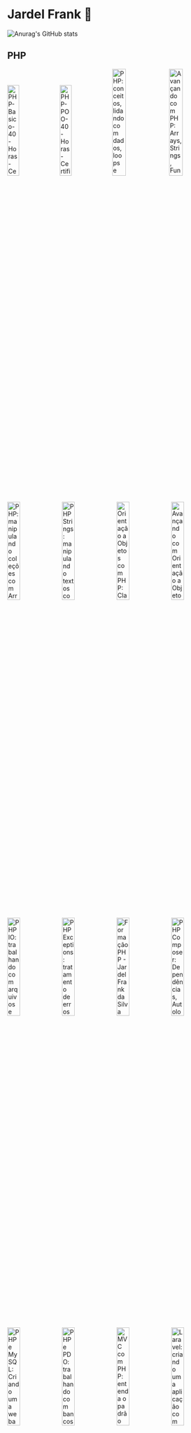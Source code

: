# Jardel Frank 👋

![Anurag's GitHub stats](https://github-readme-stats.vercel.app/api?username=frankjardel&show_icons=true&theme=github_dark)

<!--
**frankjardel/frankjardel** is a ✨ _special_ ✨ repository because its `README.md` (this file) appears on your GitHub profile.

Here are some ideas to get you started:

- 🔭 I’m currently working on ...
- 🌱 I’m currently learning ...
- 👯 I’m looking to collaborate on ...
- 🤔 I’m looking for help with ...
- 💬 Ask me about ...
- 📫 How to reach me: ...
- 😄 Pronouns: ...
- ⚡ Fun fact: ...
-->

<!--
![jardel-frank-Algoritmo-40-Horas-Certificado-Curso-em-Video](https://user-images.githubusercontent.com/14333871/192124449-61f050fa-c699-43dc-b2a2-d5422b2a0427.jpg)
-->

## PHP

<img src="https://user-images.githubusercontent.com/14333871/192124510-5f4a126d-16eb-4764-891f-4b12530bf55d.jpg"  width="23%" height="23%" alt="PHP-Basico-40-Horas-Certificado-Curso-em-Video"> <img src="https://user-images.githubusercontent.com/14333871/192124513-47d13b1a-1d29-42f8-b428-b002778fc6c1.jpg"  width="23%" height="23%" alt="PHP-POO-40-Horas-Certificado-Curso-em-Video"> <img src="https://user-images.githubusercontent.com/14333871/198165564-720bb72e-b164-4fff-befe-34a060853464.jpg" alt="PHP: conceitos, lidando com dados, loops e mais - Jardel Frank da Silva Torquato - Curso - Alura" width="25%" height="25%"> <img src="https://user-images.githubusercontent.com/14333871/198182309-5a401ee1-830a-4a18-ad42-87dbdd669ecd.jpg" alt="Avançando com PHP: Arrays, Strings, Função e Web -Jardel Frank da Silva Torquato - Curso - Alura" width="25%" height="25%">

<img src="https://user-images.githubusercontent.com/14333871/198420747-5294dde7-525f-43a9-bd94-2f7972ac0555.jpg" alt="PHP: manipulando coleções com Arrays - Jardel Frank da Silva Torquato - Curso - Alura" width="24%" height="24%" > <img src="https://user-images.githubusercontent.com/14333871/198725321-7ce581c6-e1e1-4091-b693-102c1fe76787.jpg" alt="PHP Strings: manipulando textos com PHP - Jardel Frank - Curso - Alura" width="24%" height="24%" > <img src="https://user-images.githubusercontent.com/14333871/198847453-105855ec-1afd-4eb0-b024-92261527b41c.jpg" alt="Orientação a Objetos com PHP: Classes, métodos e atributos - Jardel Frank da Silva Torquato - Curso - Alura" width="24%" height="24%" > <img src="https://user-images.githubusercontent.com/14333871/198920707-0fb89889-a2d3-4b09-9f2d-29234d0809b7.jpg" alt="Avançando com Orientação a Objetos com PHP: Herança, Polimorfismo e Interfaces - Jardel Frank da Silva Torquato - Curso - Alura" width="24%" height="24%" >

<img src="https://user-images.githubusercontent.com/14333871/199349261-f6dcbb24-754d-4ed0-9451-2897665c05fb.jpg" alt="PHP IO: trabalhando com arquivos e streams - Jardel Frank da Silva Torquato - Curso - Alura" width="24%" height="24%" >
<img src="https://user-images.githubusercontent.com/14333871/199384033-4ab7a366-7ed5-43a8-af56-e96505fd1307.jpg" alt="PHP Exceptions: tratamento de erros - Jardel Frank da Silva Torquato - Curso - Alura" width="24%" height="24%" >
<img src="https://user-images.githubusercontent.com/14333871/199384080-d5c55824-d96d-4a57-89f3-4d2d802fb10f.jpg" alt="Formação PHP - Jardel Frank da Silva Torquato" width="24%" height="24%" >
<img src="https://user-images.githubusercontent.com/14333871/199650448-7a4e6e90-dd23-4820-b166-474b92121f15.jpg" alt="PHP Composer: Dependências, Autoload e Publicação -Jardel Frank da Silva Torquato - Curso - Alura" width="24%" height="24%" >


<img src="https://user-images.githubusercontent.com/14333871/200334664-65126e79-008b-4b4f-bd34-eceef106d16d.jpg" alt="PHP e MySQL: Criando uma webapp -Jardel Frank da Silva Torquato - Curso - Alura" width="24%" height="24%" >
<img src="https://user-images.githubusercontent.com/14333871/200334757-8ed0cb49-6378-4264-b401-9d0b0c05127e.jpg" alt="PHP e PDO: trabalhando com bancos de dados - Jardel Frank da Silva Torquato - Curso - Alura" width="24%" height="24%" >
<img src="https://user-images.githubusercontent.com/14333871/200963828-3d5cdf75-2dc4-4c32-b0e8-954c0b8b9b0e.jpg" alt="MVC com PHP: entenda o padrão Model-View-Controller - Jardel Frank da Silva Torquato - Curso - Alura" width="24%" height="24%" >
<img src="https://user-images.githubusercontent.com/14333871/201234348-7de084c6-2071-4aec-b11e-73308e9b82c7.jpg" alt="Laravel: criando uma aplicação com MVC - Jardel Frank da Silva Torquato - Curso - Alura" width="24%" height="24%" >

<img src="https://user-images.githubusercontent.com/14333871/201399761-696a5f17-015c-48fa-a2ab-6449e2184568.jpg" alt="Laravel: validando formulários, usando sessões e definindo relacionamentos - Jardel Frank da Silva Torquato - Curso - Alura" width="24%" height="24%" >
<img src="https://user-images.githubusercontent.com/14333871/201481023-3cafef74-9b1d-448f-94a7-16feaec7c671.jpg" alt="Laravel: transações, service container e autenticação - Jardel Frank da Silva Torquato - Curso - Alura" width="24%" height="24%" >
<img src="https://user-images.githubusercontent.com/14333871/201502379-25dcfbe9-21f8-4b92-9441-8e7477c37749.jpg" alt="Laravel: e-mails, eventos assíncronos, uploads e testes - Jardel Frank da Silva Torquato - Curso - Alura" width="24%" height="24%" >
<img src="https://user-images.githubusercontent.com/14333871/201546495-c03f8719-e1b0-4749-ad3e-dae0ecd54560.jpg" alt="Laravel: construindo APIs - Jardel Frank da Silva Torquato - Curso - Alura" width="24%" height="24%" >

![Avançando em PHP - Jardel Frank da Silva Torquato - Formação -](https://user-images.githubusercontent.com/14333871/201546500-5c39f16c-ba5e-443c-abc0-ff7b70bb1dc9.jpg)

<img src="https://user-images.githubusercontent.com/14333871/202286149-ade543a2-549a-47e3-9f94-06a6ceaebc81.jpg" alt="PHP e TDD: testes com PHPUnit - Jardel Frank da Silva Torquato - Curso - Alura" width="24%" height="24%" >
<img src="https://user-images.githubusercontent.com/14333871/202729698-0a80538f-0029-4de0-bc83-3122c04beae9.jpg" alt="Mocks em PHP: entenda os dublês de testes - Jardel Frank da Silva Torquato - Curso - Alura" width="24%" height="24%" >
<img src="https://user-images.githubusercontent.com/14333871/205447328-01d780fe-8cb4-46ee-99ea-eb8980f32d32.jpg" alt="Testes de integração com PHP: testando o acesso à API e ao banco de dados - Jardel Frank da Silva Torquato - Curso - Alura" width="24%" height="24%" >
<img src="https://user-images.githubusercontent.com/14333871/206298584-c7eb9962-94e5-4c0a-bc35-f01431f9e448.jpg" alt="SOLID com PHP: princípios da programação orientada a objetos - Jardel Frank da Silva Torquato - Curso - Alura" width="24%" height="24%" >

<img src="https://user-images.githubusercontent.com/14333871/207342201-f370bcf9-17f4-4f32-a1e2-a676d0a7adb8.jpg" alt="Design Patterns em PHP: padrões comportamentais - Jardel Frank da Silva Torquato - Curso - Alura" width="24%" height="24%" >
<img src="https://user-images.githubusercontent.com/14333871/207999429-5fa6f80d-0f79-458b-923d-d83604004739.jpg" alt="Design Patterns em PHP: padrões estruturais - Jardel Frank da Silva Torquato - Curso - Alura" width="24%" height="24%" >
<img src="https://user-images.githubusercontent.com/14333871/208220475-43b4356b-3563-4abe-a7f1-bec83e85cea2.jpg" alt="Design Patterns em PHP: padrões criacionais - Jardel Frank da Silva Torquato - Curso - Alura" width="24%" height="24%" >
<img src="https://user-images.githubusercontent.com/14333871/208271290-6d22de42-05a8-451e-8bc7-1d0a4751b5b3.jpg" alt="PHP e Clean Architecture: descomplicando arquitetura de software - Jardel Frank da Silva Torquato - Curso - Alura" width="24%" height="24%" >

<img src="https://user-images.githubusercontent.com/14333871/208559380-619b9cc5-b3da-4ea7-9fc1-7d001a725f48.jpg" alt="PHP e Domain Driven Design: apresentando os conceitos - Jardel Frank da Silva Torquato - Curso - Alura" width="24%" height="24%" >

![Arquitetura PHP - Jardel Frank da Silva Torquato - Formação -](https://user-images.githubusercontent.com/14333871/208562411-400f9dac-6d6b-443f-97fd-78859b970c05.jpg)

<img src="https://github.com/frankjardel/frankjardel/assets/14333871/4e8c790a-773d-45f0-b60b-65ebdf6b3d77" alt="Jardel Frank da Silva Torquato - Curso PHP e Behavior Driven Development BDD com Behat - Alura" width="24%" height="24%" >
<img src="https://github.com/frankjardel/frankjardel/assets/14333871/d526acd8-1201-4355-bfbd-b8e2a36cd3b3" alt="Jardel Frank da Silva Torquato - Curso Refatoração em PHP boas práticas no seu código - Alura" width="24%" height="24%" >
<img src="https://github.com/frankjardel/frankjardel/assets/14333871/d9717a85-e521-4585-b945-3bca09ed0ee0" alt="PHP XDebug ferramenta de debug e profiling - Alura" width="24%" height="24%" >
<img src="https://github.com/frankjardel/frankjardel/assets/14333871/fa5d50a5-0f4f-4afd-8d58-ea7aa96e81c7" alt="Jardel Frank da Silva Torquato - Curso PHP na Web lidando com segurança e API - Alura" width="24%" height="24%" >

<img src="https://github.com/frankjardel/frankjardel/assets/14333871/b0ee6c22-e9de-441d-88f1-5404dbe3a39d" alt="Jardel Frank da Silva Torquato - Curso PHP na Web conhecendo o padrão MVC - Alura" width="24%" height="24%" >
<img src="https://github.com/frankjardel/frankjardel/assets/14333871/4700c884-4a52-4ffd-9629-e3b4f778c0a7" alt="Jardel Frank da Silva Torquato - Curso PHP na Web aplicando boas práticas e PSRs - Alura" width="24%" height="24%" >
<img src="https://github.com/frankjardel/frankjardel/assets/14333871/7bca39ae-d80c-45a1-bad9-17130149a599" alt="Jardel Frank da Silva Torquato - Curso PHP Programação Funcional - Alura" width="24%" height="24%" >
<img src="https://github.com/frankjardel/frankjardel/assets/14333871/db197c38-ca60-4707-a9b6-3aebef5c7a5c" alt="Jardel Frank da Silva Torquato - Curso PHP dominando as Collections - Alura" width="24%" height="24%" >

<img src="https://github.com/frankjardel/frankjardel/assets/14333871/e9c5da8a-6bd3-41f1-b736-c154bde8a785" alt="Jardel Frank da Silva Torquato - Curso Metaprogramação com PHP API de Reflection - Alura" width="24%" height="24%" >
<img src="https://user-images.githubusercontent.com/14333871/209208946-185f5bcf-dece-481f-9e5b-ddc0affc30f6.jpg" alt="Symfony Framework: criando uma aplicação com MVC - Jardel Frank da Silva Torquato - Curso Symfony Framework criando uma aplicação com MVC - Alura" width="24%" height="24%" >
<img src="https://user-images.githubusercontent.com/14333871/209414591-5048aca5-2457-47e1-bda5-a8b2ea1f5c8f.jpg" alt="Symfony Framework: formulários, validação e sessão - Jardel Frank da Silva Torquato - Curso Symfony Framework formulários, validação e sessão - Alura" width="24%" height="24%" >
<img src="https://user-images.githubusercontent.com/14333871/209493801-b5844bd0-d6e5-4b5e-830d-0243a8161e70.jpg" alt="Symfony Framework cache e segurança - Jardel Frank da Silva Torquato - Curso  - Alura" width="24%" height="24%" >


## JavaScript

<img src="https://user-images.githubusercontent.com/14333871/192124570-3324394c-214b-4a9d-bbe3-32883b8fef26.jpg" alt="jardel frank - Javascript  40 Horas  - Certificado - Curso em Vídeo - jardel-frank-Javascript-40-Horas-Certificado-Curso-em-Video" width="24%" height="24%" >
<img src="https://user-images.githubusercontent.com/14333871/192124593-19fccab3-facb-4274-820c-6d3106679f02.jpg" alt="Certificado Jardel Frank da Silva Torquato - Javascript" width="24%" height="24%" >
<img src="https://user-images.githubusercontent.com/14333871/210451098-f838f81b-2ba4-4177-8378-abda9e6287c2.jpg" alt="JavaScript para Web Crie páginas dinâmicas - Jardel Frank da Silva Torquato - Alura" width="24%" height="24%" >
<img src="https://user-images.githubusercontent.com/14333871/210451100-f5e4edfd-038c-4aec-886c-91126fad6eb4.jpg" alt="Curso JavaScript validações e reconhecimento de voz - Jardel Frank da Silva Torquato - Alura" width="24%" height="24%" >

<img src="https://user-images.githubusercontent.com/14333871/210451103-3d03fbb3-f3a7-485f-973c-9bf350dbc714.jpg" alt="Curso JavaScript manipulando o DOM - Jardel Frank da Silva Torquato - Alura" width="24%" height="24%" >
<img src="https://user-images.githubusercontent.com/14333871/210632155-ae65bfbc-4052-4526-8147-430ddf7a03db.jpg" alt="Curso JavaScript consumindo e tratando dados de uma API - Jardel Frank da Silva Torquato - Alura" width="24%" height="24%" >
<img src="https://user-images.githubusercontent.com/14333871/210916787-814d34f6-9bdd-46a3-b1f2-d0a604f859d2.jpg" alt="Jardel Frank da Silva Torquato - Curso JavaScript métodos de array - Alura" width="24%" height="24%" >
<img src="https://user-images.githubusercontent.com/14333871/211244468-1a7dd577-1d69-4d64-975d-1df7bddd4dd1.jpg" alt="Curso JavaScript criando requisições - Alura" width="24%" height="24%" >


<img src="https://user-images.githubusercontent.com/14333871/211942068-ae214a93-6d78-4379-b70b-b4a56d0b1c60.jpg" alt="Jardel Frank da Silva Torquato - Curso JavaScript validando formulários - Alura" width="24%" height="24%" >
<img src="https://user-images.githubusercontent.com/14333871/236720099-c5aa75a5-c056-4500-bb21-35cc4fc76d6b.png" alt="Jardel Frank da Silva Torquato - Curso JavaScript Arrays - Alura" width="24%" height="24%" >
<img src="https://github.com/frankjardel/frankjardel/assets/14333871/5bc70bdc-2488-4e98-99af-b81bad89f6c7" alt="Jardel Frank da Silva Torquato - Curso JavaScript objetos - Alura" width="24%" height="24%" >
<img src="https://user-images.githubusercontent.com/14333871/212374507-7157e8ee-54a3-473f-ad2c-65b89c4fbed7.jpg" alt="JavaScript tipos, variáveis e funções - Alura" width="24%" height="24%" >

<img src="https://user-images.githubusercontent.com/14333871/213339724-546bcd2f-1d2b-4f0f-ac5b-356907da4365.jpg" alt="Curso Node js criando sua primeira biblioteca - Alura" width="24%" height="24%" >
<img src="https://user-images.githubusercontent.com/14333871/214368084-ea431d34-c63b-4605-a601-e10aa096abfa.png" alt="Jardel Frank da Silva Torquato - Curso JavaScript programação orientada a objetos - Alura" width="24%" height="24%" >

## React

<img src="https://user-images.githubusercontent.com/14333871/215495342-435308b1-3d2b-46e0-a411-8dbf4e4d7c54.jpg" alt="Jardel Frank da Silva Torquato - Curso React Native criando um app - Alura" width="24%" height="24%" >
<img src="https://user-images.githubusercontent.com/14333871/216737230-f14f7f62-e7a8-4f1c-a018-41b92f2e9df0.jpg" alt="Jardel Frank da Silva Torquato - Curso React Native utilizando e criando Hooks - Alura" width="24%" height="24%" >
<img src="https://user-images.githubusercontent.com/14333871/220238558-f791fab8-c0c8-4e4c-a802-f5403e962973.jpg" alt="Jardel Frank da Silva Torquato - Curso React Native utilizando Web API - Alura" width="24%" height="24%" >
<img src="https://user-images.githubusercontent.com/14333871/221183399-24182f66-d8f4-46d0-b0fc-f601837f93fc.jpg" alt="Jardel Frank da Silva Torquato - Curso React Native criando testes para sua aplicação - Alura" width="24%" height="24%" >

<img src="https://user-images.githubusercontent.com/14333871/234939264-58016c92-42b7-40d8-aa2e-46fb9a10bd52.jpg" alt="Curso React escrevendo com Typescript - Alura" width="24%" height="24%" >

## TypeScript

<img src="https://user-images.githubusercontent.com/14333871/233655875-f00500c4-2b7a-453d-90f4-473c5d363d9a.jpg" alt="TypeScript parte 1 evoluindo seu JavaScript - Alura" width="24%" height="24%" >
<img src="https://user-images.githubusercontent.com/14333871/233785485-1e0461df-3b90-4a8d-ba36-57c901c14710.jpg" alt="TypeScript parte 2 avançando na linguagem - Alura" width="24%" height="24%" >
<img src="https://user-images.githubusercontent.com/14333871/234143245-07933f00-eee1-402c-8830-2567d61bd5a9.jpg" alt="Typescript parte 3 mais técnicas e boas práticas - Alura" width="24%" height="24%" >

## Python

<img src="https://user-images.githubusercontent.com/14333871/195738865-4b17a6ae-606e-4335-a7d4-76450d726dd6.jpg" alt="jardel-frank-Python-3-8211-Mundo-1-40-Horas-Certificado-Curso-em-Video" width="24%" height="24%" >
<img src="https://user-images.githubusercontent.com/14333871/195929548-da145407-2c3a-4e36-b4ed-5f76763d688b.jpg" alt="jardel-frank-Python-3-8211-Mundo-2-40-Horas-Certificado-Curso-em-Video" width="24%" height="24%" >
<img src="https://user-images.githubusercontent.com/14333871/196297749-5c24458c-c2ac-4754-93b9-67d5a1524654.jpg" alt="jardel-frank-Python-3-8211-Mundo-3-40-Horas-Certificado-Curso-em-Video" width="24%" height="24%" >

## Banco de Dados

<img src="https://user-images.githubusercontent.com/14333871/193376919-ce177cca-2290-47f1-bb32-2b4299608b22.jpg" alt="jardel-frank-MySQL-40-Horas-Certificado-Curso-em-Video" width="44%" height="44%" >
<img src="https://user-images.githubusercontent.com/14333871/192124611-953b571b-7b7f-4a51-8635-05e2fbe5fde9.jpg" alt="Livro Laravel Banco de Dados" width="24%" height="24%" >

## DevOps

![Docker: criando e gerenciando containers - Jardel Frank da Silva Torquato - Curso - Alura](https://user-images.githubusercontent.com/14333871/202877770-990f5ce7-e9ec-4ac5-b7ef-56706e66fc08.jpg)

![kubernetes](https://user-images.githubusercontent.com/14333871/192124620-58748fe1-3bd3-4810-8c2f-28bb6fa72d8a.jpg)

## Outros

![blockchain-development](https://user-images.githubusercontent.com/14333871/192124640-dff4224c-1541-4f50-abd9-55ea19afe311.jpg)

![certified-blender-sculpt](https://user-images.githubusercontent.com/14333871/192124663-757a88c2-47b8-4d0a-8ed6-21ce79916628.jpg)

![blender-marketing-animation-2d](https://user-images.githubusercontent.com/14333871/192124688-a6833618-737d-4a5e-bc6a-43846aefc063.jpg)

![Uniday-Studio](https://user-images.githubusercontent.com/14333871/193377173-c0cef63f-fe75-4d48-aa63-85c97155fe7b.jpg)








